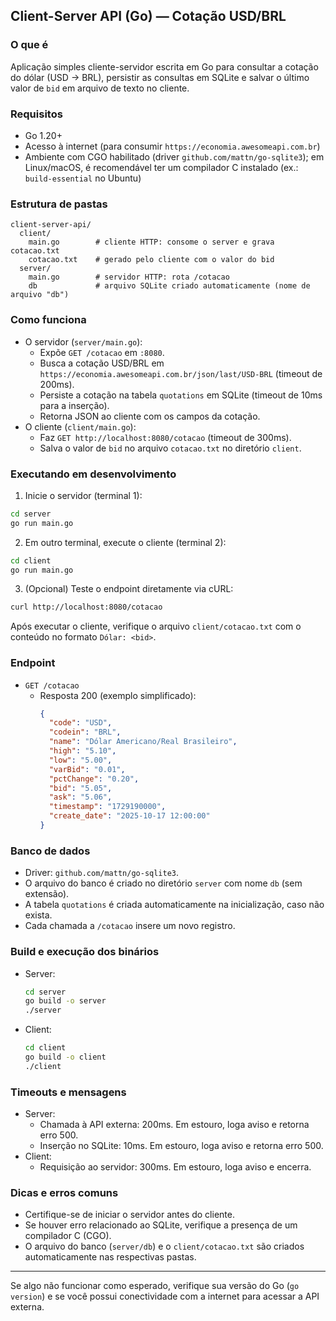 ## Client-Server API (Go) — Cotação USD/BRL

### O que é
Aplicação simples cliente-servidor escrita em Go para consultar a cotação do dólar (USD → BRL), persistir as consultas em SQLite e salvar o último valor de `bid` em arquivo de texto no cliente.

### Requisitos
- Go 1.20+
- Acesso à internet (para consumir `https://economia.awesomeapi.com.br`)
- Ambiente com CGO habilitado (driver `github.com/mattn/go-sqlite3`); em Linux/macOS, é recomendável ter um compilador C instalado (ex.: `build-essential` no Ubuntu)

### Estrutura de pastas
```
client-server-api/
  client/
    main.go        # cliente HTTP: consome o server e grava cotacao.txt
    cotacao.txt    # gerado pelo cliente com o valor do bid
  server/
    main.go        # servidor HTTP: rota /cotacao
    db             # arquivo SQLite criado automaticamente (nome de arquivo "db")
```

### Como funciona
- O servidor (`server/main.go`):
  - Expõe `GET /cotacao` em `:8080`.
  - Busca a cotação USD/BRL em `https://economia.awesomeapi.com.br/json/last/USD-BRL` (timeout de 200ms).
  - Persiste a cotação na tabela `quotations` em SQLite (timeout de 10ms para a inserção).
  - Retorna JSON ao cliente com os campos da cotação.
- O cliente (`client/main.go`):
  - Faz `GET http://localhost:8080/cotacao` (timeout de 300ms).
  - Salva o valor de `bid` no arquivo `cotacao.txt` no diretório `client`.

### Executando em desenvolvimento
1. Inicie o servidor (terminal 1):
```bash
cd server
go run main.go
```

2. Em outro terminal, execute o cliente (terminal 2):
```bash
cd client
go run main.go
```

3. (Opcional) Teste o endpoint diretamente via cURL:
```bash
curl http://localhost:8080/cotacao
```

Após executar o cliente, verifique o arquivo `client/cotacao.txt` com o conteúdo no formato `Dólar: <bid>`.

### Endpoint
- `GET /cotacao`
  - Resposta 200 (exemplo simplificado):
    ```json
    {
      "code": "USD",
      "codein": "BRL",
      "name": "Dólar Americano/Real Brasileiro",
      "high": "5.10",
      "low": "5.00",
      "varBid": "0.01",
      "pctChange": "0.20",
      "bid": "5.05",
      "ask": "5.06",
      "timestamp": "1729190000",
      "create_date": "2025-10-17 12:00:00"
    }
    ```

### Banco de dados
- Driver: `github.com/mattn/go-sqlite3`.
- O arquivo do banco é criado no diretório `server` com nome `db` (sem extensão).
- A tabela `quotations` é criada automaticamente na inicialização, caso não exista.
- Cada chamada a `/cotacao` insere um novo registro.

### Build e execução dos binários
- Server:
  ```bash
  cd server
  go build -o server
  ./server
  ```
- Client:
  ```bash
  cd client
  go build -o client
  ./client
  ```

### Timeouts e mensagens
- Server:
  - Chamada à API externa: 200ms. Em estouro, loga aviso e retorna erro 500.
  - Inserção no SQLite: 10ms. Em estouro, loga aviso e retorna erro 500.
- Client:
  - Requisição ao servidor: 300ms. Em estouro, loga aviso e encerra.

### Dicas e erros comuns
- Certifique-se de iniciar o servidor antes do cliente.
- Se houver erro relacionado ao SQLite, verifique a presença de um compilador C (CGO).
- O arquivo do banco (`server/db`) e o `client/cotacao.txt` são criados automaticamente nas respectivas pastas.

---
Se algo não funcionar como esperado, verifique sua versão do Go (`go version`) e se você possui conectividade com a internet para acessar a API externa.



